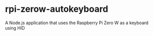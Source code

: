 # rpi-zerow-autokeyboard
A Node.js application that uses the Raspberry Pi Zero W as a keyboard using HID
